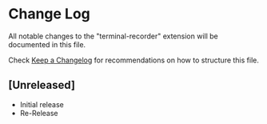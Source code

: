# Change Log

All notable changes to the "terminal-recorder" extension will be documented in this file.

Check [Keep a Changelog](http://keepachangelog.com/) for recommendations on how to structure this file.

## [Unreleased]

- Initial release
- Re-Release